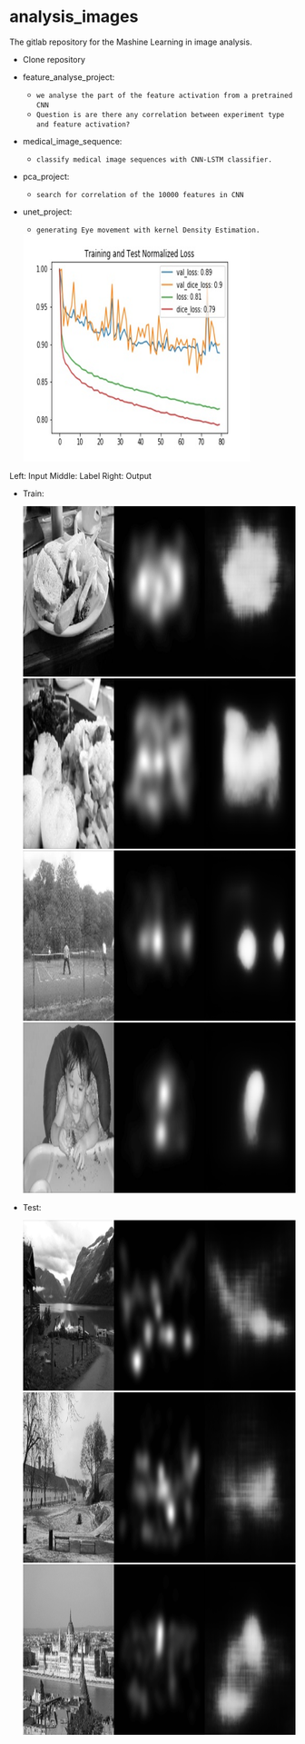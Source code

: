 # analysis_images

The gitlab repository for the Mashine Learning in image analysis. 

* Clone repository
* feature_analyse_project:
    * `we analyse the part of the feature activation from a pretrained CNN`
	* `Question is are there any correlation between experiment type and feature activation?`
	
* medical_image_sequence:
    * `classify medical image sequences with CNN-LSTM classifier.`
	
	
* pca_project:
    * `search for correlation of the 10000 features in CNN`
 
* unet_project:
    * `generating Eye movement with kernel Density Estimation.`


	<img  height="400px" width="400px" alt="Server Icon" src="images/bce_dice_loss.jpg" />
	
	
Left: Input  Middle: Label  Right: Output
	
* Train:
	
	<img  height="300px" width="600px" alt="Server Icon" src="images/train_out.png" />
	
	<img  height="300px" width="600px" alt="Server Icon" src="images/train2_out.png" />
	
	<img  height="300px" width="600px" alt="Server Icon" src="images/train3_out.png" />
	
	<img  height="300px" width="600px" alt="Server Icon" src="images/train4_out.png" />
	
* Test:
	
	<img  height="300px" width="600px" alt="Server Icon" src="images/test1_out.png" />
	
	<img  height="300px" width="600px" alt="Server Icon" src="images/test2_out.png" />
	
	<img  height="300px" width="600px" alt="Server Icon" src="images/test3_out.png" />
	

	
